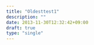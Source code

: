 ```yaml
---
title: "Oldesttest1"
description: ""
date: 2013-11-30T12:32:42+09:00
draft: true
type: "single"
---
```


